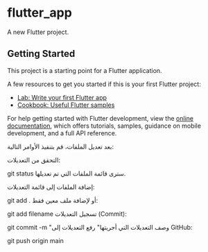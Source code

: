 # flutter_app

A new Flutter project.

## Getting Started

This project is a starting point for a Flutter application.

A few resources to get you started if this is your first Flutter project:

- [Lab: Write your first Flutter app](https://docs.flutter.dev/get-started/codelab)
- [Cookbook: Useful Flutter samples](https://docs.flutter.dev/cookbook)

For help getting started with Flutter development, view the
[online documentation](https://docs.flutter.dev/), which offers tutorials,
samples, guidance on mobile development, and a full API reference.

بعد تعديل الملفات، قم بتنفيذ الأوامر التالية:

التحقق من التعديلات:


git status
سترى قائمة الملفات التي تم تعديلها.

إضافة الملفات إلى قائمة التعديلات:

git add .
أو لإضافة ملف معين فقط:

git add filename
تسجيل التعديلات (Commit):

git commit -m "وصف التعديلات التي أجريتها"
رفع التعديلات إلى GitHub:

git push origin main